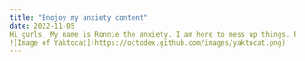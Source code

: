 ```yaml
---
title: "Enojoy my anxiety content"
date: 2022-11-05
Hi gurls, My name is Ronnie the anxiety. I am here to mess up things. Please feel free to query anything about feelings; I will not facilitate your life at all.
![Image of Yaktocat](https://octodex.github.com/images/yaktocat.png)
---
```

